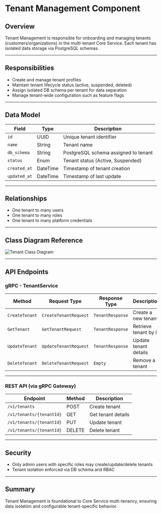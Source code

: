 # Tenant Management Component

## Overview

Tenant Management is responsible for onboarding and managing tenants (customers/organizations) in the multi-tenant Core Service. Each tenant has isolated data storage via PostgreSQL schemas.

---

## Responsibilities

- Create and manage tenant profiles  
- Maintain tenant lifecycle status (active, suspended, deleted)  
- Assign isolated DB schema per tenant for data separation  
- Manage tenant-wide configuration such as feature flags  

---

## Data Model

| Field       | Type    | Description                          |
|-------------|---------|------------------------------------|
| `id`        | UUID    | Unique tenant identifier            |
| `name`      | String  | Tenant name                        |
| `db_schema` | String  | PostgreSQL schema assigned to tenant |
| `status`    | Enum    | Tenant status (Active, Suspended)  |
| `created_at`| DateTime| Timestamp of tenant creation        |
| `updated_at`| DateTime| Timestamp of last update            |

---

## Relationships

- One tenant to many users  
- One tenant to many roles  
- One tenant to many platform credentials  

---

## Class Diagram Reference

![Tenant Class Diagram](../../diagrams/previews/class-diagram.png)

---

## API Endpoints

### gRPC - TenantService

| Method           | Request Type       | Response Type      | Description                       |
|------------------|--------------------|--------------------|---------------------------------|
| `CreateTenant`   | `CreateTenantRequest`| `TenantResponse`  | Create a new tenant              |
| `GetTenant`      | `GetTenantRequest`   | `TenantResponse`  | Retrieve tenant by ID            |
| `UpdateTenant`   | `UpdateTenantRequest`| `TenantResponse`  | Update tenant details            |
| `DeleteTenant`   | `DeleteTenantRequest`| `Empty`           | Remove a tenant                  |

---

### REST API (via gRPC Gateway)

| Endpoint                | Method | Description           |
|-------------------------|--------|-----------------------|
| `/v1/tenants`           | POST   | Create tenant         |
| `/v1/tenants/{tenantId}`| GET    | Get tenant details    |
| `/v1/tenants/{tenantId}`| PUT    | Update tenant         |
| `/v1/tenants/{tenantId}`| DELETE | Delete tenant         |

---

## Security

- Only admin users with specific roles may create/update/delete tenants  
- Tenant isolation enforced via DB schema and RBAC

---

## Summary

Tenant Management is foundational to Core Service multi-tenancy, ensuring data isolation and configurable tenant-specific behavior.


